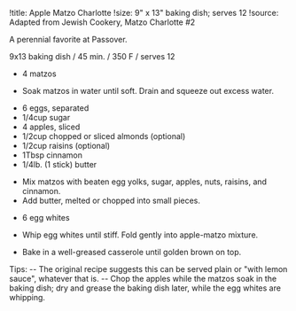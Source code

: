 !title: Apple Matzo Charlotte
!size: 9" x 13" baking dish; serves 12
!source: Adapted from Jewish Cookery, Matzo Charlotte #2

A perennial favorite at Passover.

9x13 baking dish / 45 min. / 350 F / serves 12

* 4 matzos
- Soak matzos in water until soft. Drain and squeeze out excess water.

* 6 eggs, separated
* 1/4cup sugar
* 4 apples, sliced
* 1/2cup chopped or sliced almonds (optional)
* 1/2cup raisins (optional)
* 1Tbsp cinnamon
* 1/4lb. (1 stick) butter
- Mix matzos with beaten egg yolks, sugar, apples, nuts, raisins, and cinnamon.
- Add butter, melted or chopped into small pieces.

* 6 egg whites
- Whip egg whites until stiff. Fold gently into apple-matzo mixture.

+ Bake in a well-greased casserole until golden brown on top.

Tips:
-- The original recipe suggests this can be served plain or "with lemon sauce", whatever that is.
-- Chop the apples while the matzos soak in the baking dish; dry and grease the baking dish later, while the egg whites are whipping.
